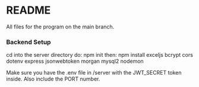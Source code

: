 # README
All files for the program on the main branch.

### Backend Setup
cd into the server directory
do: npm init
then: npm install exceljs bcrypt cors dotenv express jsonwebtoken morgan mysql2 nodemon

Make sure you have the .env file in /server with the JWT_SECRET token inside. Also include the PORT number.
